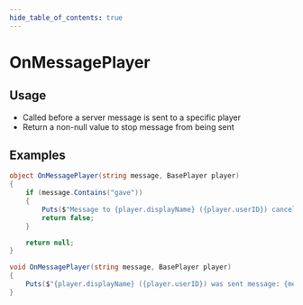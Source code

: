 ```yaml
---
hide_table_of_contents: true
---
```


# OnMessagePlayer

## Usage

* Called before a server message is sent to a specific player
* Return a non-null value to stop message from being sent

## Examples

```csharp title="Stop message from being sent"
object OnMessagePlayer(string message, BasePlayer player)
{
    if (message.Contains("gave"))
    {
        Puts($"Message to {player.displayName} ({player.userID}) cancelled");
        return false;
    }

    return null;
}
```

```csharp title="Allow message to be sent, but log"
void OnMessagePlayer(string message, BasePlayer player)
{
    Puts($"{player.displayName} ({player.userID}) was sent message: {message}");
}
```
